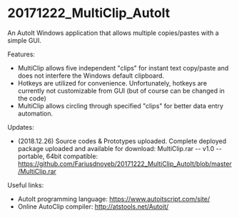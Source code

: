 # 20171222_MultiClip_AutoIt
An AutoIt Windows application that allows multiple copies/pastes with a simple GUI.

Features:
- MultiClip allows five independent "clips" for instant text copy/paste and does not interfere the Windows default clipboard.
- Hotkeys are utilized for convenience. Unfortunately, hotkeys are currently not customizable from GUI (but of course can be changed in the code)
- MultiClip allows circling through specified "clips" for better data entry automation.

Updates:
- (2018.12.26) Source codes & Prototypes uploaded. Complete deployed package uploaded and available for download: 
MultiClip.rar -- v1.0 -- portable, 64bit compatible: https://github.com/Fariusdnoyeb/20171222_MultiClip_AutoIt/blob/master/MultiClip.rar


Useful links:
- AutoIt programming language: https://www.autoitscript.com/site/
- Online AutoClip compiler: http://atstools.net/Autoit/
